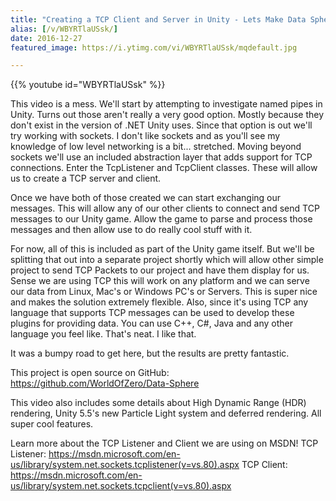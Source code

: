 ```yaml
---
title: "Creating a TCP Client and Server in Unity - Lets Make Data Sphere - Part 2"
alias: [/v/WBYRTlaUSsk/]
date: 2016-12-27
featured_image: https://i.ytimg.com/vi/WBYRTlaUSsk/mqdefault.jpg

---
```


{{% youtube id="WBYRTlaUSsk" %}}

This video is a mess. We'll start by attempting to investigate named pipes in Unity. Turns out those aren't really a very good option. Mostly because they don't exist in the version of .NET Unity uses. Since that option is out we'll try working with sockets. I don't like sockets and as you'll see my knowledge of low level networking is a bit... stretched. Moving beyond sockets we'll use an included abstraction layer that adds support for TCP connections. Enter the TcpListener and TcpClient classes. These will allow us to create a TCP server and client.

Once we have both of those created we can start exchanging our messages. This will allow any of our other clients to connect and send TCP messages to our Unity game. Allow the game to parse and process those messages and then allow use to do really cool stuff with it.

For now, all of this is included as part of the Unity game itself. But we'll be splitting that out into a separate project shortly which will allow other simple project to send TCP Packets to our project and have them display for us. Sense we are using TCP this will work on any platform and we can serve our data from Linux, Mac's or Windows PC's or Servers. This is super nice and makes the solution extremely flexible. Also, since it's using TCP any language that supports TCP messages can be used to develop these plugins for providing data. You can use C++, C#, Java and any other language you feel like. That's neat. I like that.

It was a bumpy road to get here, but the results are pretty fantastic.

This project is open source on GitHub: https://github.com/WorldOfZero/Data-Sphere

This video also includes some details about High Dynamic Range (HDR) rendering, Unity 5.5's new Particle Light system and deferred rendering. All super cool features.

Learn more about the TCP Listener and Client we are using on MSDN!
TCP Listener:  https://msdn.microsoft.com/en-us/library/system.net.sockets.tcplistener(v=vs.80).aspx
TCP Client: https://msdn.microsoft.com/en-us/library/system.net.sockets.tcpclient(v=vs.80).aspx